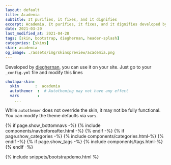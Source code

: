 ```yaml
---
layout: default
title: Academia
subtitle: It purifies, it fixes, and it dignifies
excerpt: Academia, It purifies, it fixes, and it dignifies developed by dieghernan.
date: 2021-03-20
last_modified_at: 2021-04-28
tags: [skin, bootstrap, dieghernan, header-splash]
categories: [skins]
skin: academia
og_image: ./assets/img/skinspreview/academia.png
---
```



Developed by [dieghernan](https://github.com/dieghernan/), you can use it on your site. Just go to your `_config.yml` file and modify this lines

```yaml
chulapa-skin: 
  skin       :  academia 
  autothemer  :  # Autotheming may not have any effect
  vars        :    
    ...
```


While `autothemer` does not override the skin, it may not be fully functional. You can modify the theme defaults via `vars`.




{% if page.show_bottomnavs -%}
{% include components/navbeforeafter.html -%}
{% endif -%}
{% if page.show_categories -%}
{% include components/categories.html-%}
{% endif -%}
{% if page.show_tags -%}
{% include components/tags.html-%}
{% endif -%}


{% include snippets/bootstrapdemo.html  %}
